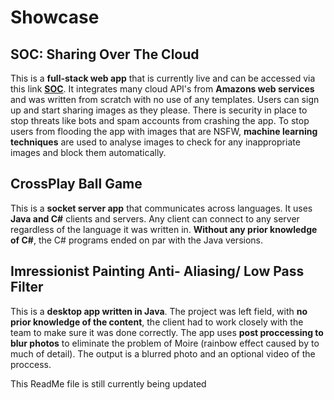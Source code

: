 # Showcase
## SOC: Sharing Over The Cloud
This is a **full-stack web app** that is currently live and can be accessed via this link **[SOC](http://ec2-3-8-195-243.eu-west-2.compute.amazonaws.com/SOC/)**. It integrates many cloud API's from **Amazons web services** and was written from scratch with no use of any templates. Users can sign up and start sharing images as they please.  There is security in place to stop threats like bots and spam accounts from crashing the app. To stop users from flooding the app with images that are NSFW, **machine learning techniques** are used to analyse images to check for any inappropriate images and block them automatically.

## CrossPlay Ball Game
This is a **socket server app** that communicates across languages. It uses **Java and C#** clients and servers. Any client can connect to any server regardless of the language it was written in. **Without any prior knowledge of C#**, the C# programs ended on par with the Java versions.

## Imressionist Painting Anti- Aliasing/ Low Pass Filter
This is a **desktop app written in Java**. The project was left field, with **no prior knowledge of the content**, the client had to work closely with the team to make sure it was done correctly. The app uses **post proccessing to blur photos** to eliminate the problem of Moire (rainbow effect caused by to much of detail). The output is a blurred photo and an optional video of the proccess. 


This ReadMe file is still currently being updated
